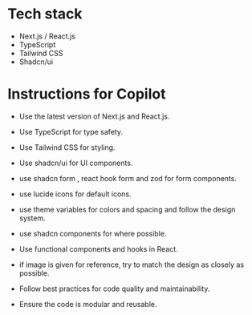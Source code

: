 # Tech stack

- Next.js / React.js
- TypeScript
- Tailwind CSS
- Shadcn/ui

# Instructions for Copilot

- Use the latest version of Next.js and React.js.
- Use TypeScript for type safety.
- Use Tailwind CSS for styling.
- Use shadcn/ui for UI components.
- use shadcn form , react hook form and zod for form components.
- use lucide icons for default icons.
- use theme variables for colors and spacing and follow the design system.
- use shadcn components for where possible.
- Use functional components and hooks in React.

- if image is given for reference, try to match the design as closely as possible.

- Follow best practices for code quality and maintainability.
- Ensure the code is modular and reusable.
